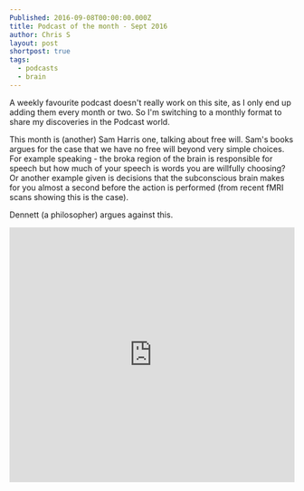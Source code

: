 ```yaml
---
Published: 2016-09-08T00:00:00.000Z
title: Podcast of the month - Sept 2016
author: Chris S
layout: post
shortpost: true
tags:
  - podcasts
  - brain
---
```



A weekly favourite podcast doesn't really work on this site, as I only end up adding them every month or two. So I'm switching to a monthly format to share my discoveries in the Podcast world.

This month is (another) Sam Harris one, talking about free will. Sam's books argues for the case that we have no free will beyond very simple choices. For example speaking - the broka region of the brain is responsible for speech but how much of your speech is words you are willfully choosing? Or another example given is decisions that the subconscious brain makes for you almost a second before the action is performed (from recent fMRI scans showing this is the case).

Dennett (a philosopher) argues against this.

<iframe width="100%" height="450" scrolling="no" frameborder="no" src="https://w.soundcloud.com/player/?url=https%3A//api.soundcloud.com/tracks/272067349&amp;auto_play=false&amp;hide_related=false&amp;show_comments=true&amp;show_user=true&amp;show_reposts=false&amp;visual=true"></iframe>